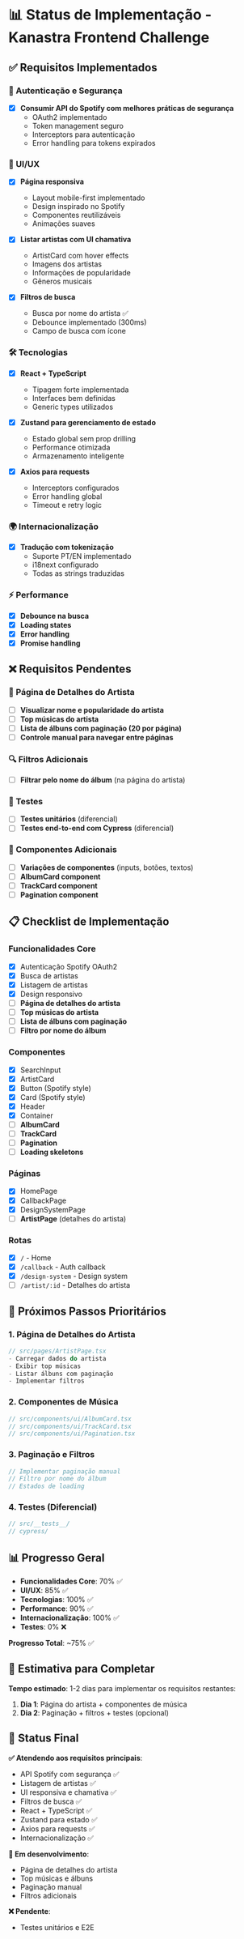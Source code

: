 # 📊 Status de Implementação - Kanastra Frontend Challenge

## ✅ Requisitos Implementados

### 🔐 Autenticação e Segurança
- [x] **Consumir API do Spotify com melhores práticas de segurança**
  - OAuth2 implementado
  - Token management seguro
  - Interceptors para autenticação
  - Error handling para tokens expirados

### 🎨 UI/UX
- [x] **Página responsiva**
  - Layout mobile-first implementado
  - Design inspirado no Spotify
  - Componentes reutilizáveis
  - Animações suaves

- [x] **Listar artistas com UI chamativa**
  - ArtistCard com hover effects
  - Imagens dos artistas
  - Informações de popularidade
  - Gêneros musicais

- [x] **Filtros de busca**
  - Busca por nome do artista ✅
  - Debounce implementado (300ms)
  - Campo de busca com ícone

### 🛠️ Tecnologias
- [x] **React + TypeScript**
  - Tipagem forte implementada
  - Interfaces bem definidas
  - Generic types utilizados

- [x] **Zustand para gerenciamento de estado**
  - Estado global sem prop drilling
  - Performance otimizada
  - Armazenamento inteligente

- [x] **Axios para requests**
  - Interceptors configurados
  - Error handling global
  - Timeout e retry logic

### 🌍 Internacionalização
- [x] **Tradução com tokenização**
  - Suporte PT/EN implementado
  - i18next configurado
  - Todas as strings traduzidas

### ⚡ Performance
- [x] **Debounce na busca**
- [x] **Loading states**
- [x] **Error handling**
- [x] **Promise handling**

## ❌ Requisitos Pendentes

### 🎵 Página de Detalhes do Artista
- [ ] **Visualizar nome e popularidade do artista**
- [ ] **Top músicas do artista**
- [ ] **Lista de álbuns com paginação (20 por página)**
- [ ] **Controle manual para navegar entre páginas**

### 🔍 Filtros Adicionais
- [ ] **Filtrar pelo nome do álbum** (na página do artista)

### 🧪 Testes
- [ ] **Testes unitários** (diferencial)
- [ ] **Testes end-to-end com Cypress** (diferencial)

### 🎨 Componentes Adicionais
- [ ] **Variações de componentes** (inputs, botões, textos)
- [ ] **AlbumCard component**
- [ ] **TrackCard component**
- [ ] **Pagination component**

## 📋 Checklist de Implementação

### Funcionalidades Core
- [x] Autenticação Spotify OAuth2
- [x] Busca de artistas
- [x] Listagem de artistas
- [x] Design responsivo
- [ ] **Página de detalhes do artista**
- [ ] **Top músicas do artista**
- [ ] **Lista de álbuns com paginação**
- [ ] **Filtro por nome do álbum**

### Componentes
- [x] SearchInput
- [x] ArtistCard
- [x] Button (Spotify style)
- [x] Card (Spotify style)
- [x] Header
- [x] Container
- [ ] **AlbumCard**
- [ ] **TrackCard**
- [ ] **Pagination**
- [ ] **Loading skeletons**

### Páginas
- [x] HomePage
- [x] CallbackPage
- [x] DesignSystemPage
- [ ] **ArtistPage** (detalhes do artista)

### Rotas
- [x] `/` - Home
- [x] `/callback` - Auth callback
- [x] `/design-system` - Design system
- [ ] `/artist/:id` - Detalhes do artista

## 🎯 Próximos Passos Prioritários

### 1. Página de Detalhes do Artista
```typescript
// src/pages/ArtistPage.tsx
- Carregar dados do artista
- Exibir top músicas
- Listar álbuns com paginação
- Implementar filtros
```

### 2. Componentes de Música
```typescript
// src/components/ui/AlbumCard.tsx
// src/components/ui/TrackCard.tsx
// src/components/ui/Pagination.tsx
```

### 3. Paginação e Filtros
```typescript
// Implementar paginação manual
// Filtro por nome do álbum
// Estados de loading
```

### 4. Testes (Diferencial)
```typescript
// src/__tests__/
// cypress/
```

## 📊 Progresso Geral

- **Funcionalidades Core**: 70% ✅
- **UI/UX**: 85% ✅
- **Tecnologias**: 100% ✅
- **Performance**: 90% ✅
- **Internacionalização**: 100% ✅
- **Testes**: 0% ❌

**Progresso Total**: ~75% ✅

## 🚀 Estimativa para Completar

**Tempo estimado**: 1-2 dias para implementar os requisitos restantes:

1. **Dia 1**: Página do artista + componentes de música
2. **Dia 2**: Paginação + filtros + testes (opcional)

## 🎯 Status Final

**✅ Atendendo aos requisitos principais**:
- API Spotify com segurança ✅
- Listagem de artistas ✅
- UI responsiva e chamativa ✅
- Filtros de busca ✅
- React + TypeScript ✅
- Zustand para estado ✅
- Axios para requests ✅
- Internacionalização ✅

**🔄 Em desenvolvimento**:
- Página de detalhes do artista
- Top músicas e álbuns
- Paginação manual
- Filtros adicionais

**❌ Pendente**:
- Testes unitários e E2E 